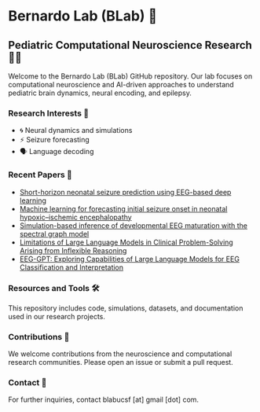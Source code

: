 # Bernardo Lab (BLab) 🧠

## Pediatric Computational Neuroscience Research 👶🧬

Welcome to the Bernardo Lab (BLab) GitHub repository. Our lab focuses on computational neuroscience and AI-driven approaches to understand pediatric brain dynamics, neural encoding, and epilepsy.

### Research Interests 🔬

* 🌀 Neural dynamics and simulations
* ⚡ Seizure forecasting
* 🗣️ Language decoding

### Recent Papers 📝
* [Short-horizon neonatal seizure prediction using EEG-based deep learning](https://journals.plos.org/digitalhealth/article?id=10.1371/journal.pdig.0000890)
* [Machine learning for forecasting initial seizure onset in neonatal hypoxic–ischemic encephalopathy](https://onlinelibrary.wiley.com/doi/full/10.1111/epi.18163)
* [Simulation-based inference of developmental EEG maturation with the spectral graph model](https://www.nature.com/articles/s42005-024-01748-w)
* [Limitations of Large Language Models in Clinical Problem-Solving Arising from Inflexible Reasoning](https://arxiv.org/abs/2502.04381)
* [EEG-GPT: Exploring Capabilities of Large Language Models for EEG Classification and Interpretation](https://arxiv.org/abs/2401.18006)

### Resources and Tools 🛠️

This repository includes code, simulations, datasets, and documentation used in our research projects.

### Contributions 🤝

We welcome contributions from the neuroscience and computational research communities. Please open an issue or submit a pull request.

### Contact 📧

For further inquiries, contact blabucsf \[at] gmail \[dot] com.
